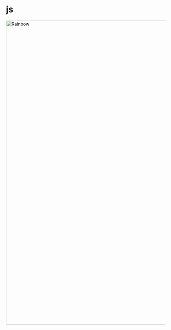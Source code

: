 # js
<img width="958" alt="Rainbow" src="https://github.com/siddhparapurvang/js/assets/139098531/c58b2d37-447d-4c17-94af-9744c064f2c7">
